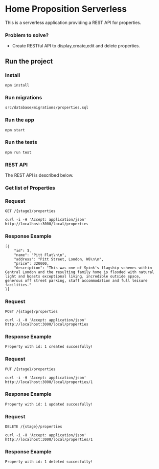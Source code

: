 # Home Proposition Serverless

This is a serverless application providing a REST API for properties.

### Problem to solve?

- Create RESTful API to display,create,edit and delete properties.

## Run the project

### Install

    npm install

### Run migrations

    src/database/migrations/properties.sql

### Run the app

    npm start

### Run the tests

    npm run test

### REST API

The REST API is described below.

### Get list of Properties

### Request

`GET /{stage}/properties`

    curl -i -H 'Accept: application/json' http://localhost:3000/local/properties

### Response Example

    [{
        "id": 3,
        "name": "Pitt Flat\n\n",
        "address": "Pitt Street, London, W8\n\n",
        "price": 320000,
        "description": "This was one of Spink's flagship schemes within Central London and the resulting family home is flooded with natural light and boasts exceptional living, incredible outside space, generous off street parking, staff accommodation and full leisure facilities."
    }]

### Request

`POST /{stage}/properties`

    curl -i -H 'Accept: application/json' http://localhost:3000/local/properties

### Response Example

    Property with id: 1 created succesfully!

### Request

`PUT /{stage}/properties`

    curl -i -H 'Accept: application/json' http://localhost:3000/local/properties/1

### Response Example

    Property with id: 1 updated succesfully!

### Request

`DELETE /{stage}/properties`

    curl -i -H 'Accept: application/json' http://localhost:3000/local/properties/1

### Response Example

    Property with id: 1 deleted succesfully!
